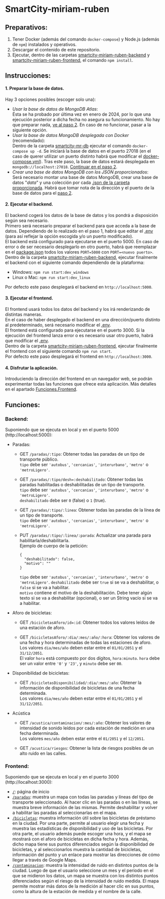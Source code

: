 # SmartCity-miriam-ruben
<!--TODO: añadir descripcion-->

## Preparativos:
1. Tener Docker (además del comando `docker-compose`) y Node.js (además de `npm`) instalados y operativos.
2. Descargar el contenido de este repositorio.
3. Ejecutar, dentro de las carpetas [smartcity-miriam-ruben-backend](smartcity-miriam-ruben-backend/) y [smartcity-miriam-ruben-frontend](smartcity-miriam-ruben-frontend/), el comando `npm install`.


## Instrucciones:
#### 1. Preparar la base de datos.
Hay 3 opciones posibles (escoger solo una):
- *Usar la base de datos de MongoDB Atlas*:  
Ésta se ha probado por última vez en enero de 2024, por lo que una ejecución posterior a dicha fecha no asegura su funcionamiento. No hay que preparar nada, [ve al paso 2](#2-ejecutar-el-backend). En caso de no funcionar, pasar a la siguiente opción.
- *Usar la base de datos MongoDB desplegada con Docker* (recomendado):  
Dentro de la carpeta [smartcity-mr-db](smartcity-mr-db/) ejecutar el comando `docker-compose up -d`. Se iniciará la base de datos en el puerto 27018 (en el caso de querer utilizar un puerto distinto habrá que modificar el [docker-compose.yml](smartcity-mr-db/docker-compose.yml)). Tras este paso, la base de datos estará desplegada en `mongodb://localhost:27018`. [Continuar en el paso 2](#2-ejecutar-el-backend).
- *Crear una base de datos MongoDB con los JSON proporcionados*:  
Será necesario montar una base de datos MongoDB, crear una base de datos "*data*" y una colección por cada [.json de la carpeta proporcionada](smartcity-mr-db/data). Habrá que tomar nota de la dirección y el puerto de la base de datos para el [paso 2](#2-ejecutar-el-backend).  

#### 2. Ejecutar el backend.
El backend cogerá los datos de la base de datos y los pondrá a disposición según sea necesario.  
Primero será necesario preparar el backend para que acceda a la base de datos. Dependiendo de lo realizado en el paso 1, habrá que editar el [.env](smartcity-miriam-ruben-backend/.env) (para así reflejar la opción escogida y/o un puerto modificado).  
El backend está configurado para ejecutarse en el puerto 5000. En caso de error o de ser necesario desplegarlo en otro puerto, habrá que reemplazar en el [package.json](smartcity-miriam-ruben-backend/package.json) todos los valores `PORT=5000` con `PORT=<nuevo puerto>`.  
Dentro de la carpeta [smartcity-miriam-ruben-backend](smartcity-miriam-ruben-backend/), ejecutar finalmente el backend con el siguiente comando dependiendo de la plataforma:
- Windows: `npm run start:dev_windows`
- Linux o Mac: `npm run start:dev_linux`

Por defecto este paso desplegará el backend en `http://localhost:5000`.

#### 3. Ejecutar el frontend.
El frontend usará todos los datos del backend y los irá renderizando de distintas maneras.  
En el caso de haber desplegado el backend en una dirección/puerto distinto al predeterminado, será necesario modificar el [.env](smartcity-miriam-ruben-frontend/.env).  
El frontend está configurado para ejecutarse en el puerto 3000. Si la ejecución del frontend lanza error o es necesario usar otro puerto, habrá que modificar el [.env](smartcity-miriam-ruben-frontend/.env).  
Dentro de la carpeta [smartcity-miriam-ruben-frontend](smartcity-miriam-ruben-frontend/), ejecutar finalmente el frontend con el siguiente comando `npm run start`.  
Por defecto este paso desplegará el frontend en `http://localhost:3000`.

#### 4. Disfrutar la aplicación.
Introduciendo la dirección del frontend en un navegador web, se podrán experimentar todas las funciones que ofrece esta aplicación. Más detalles en el apartado [Funciones.Frontend](#frontend).


## Funciones:
### Backend:
Suponiendo que se ejecuta en local y en el puerto 5000 (http://localhost:5000):  
- Paradas:
    - GET `/paradas/:tipo`: Obtener todas las paradas de un tipo de transporte público.  
    `tipo` debe ser `'autobus'`, `'cercanias'`, `'interurbano'`, `'metro'` o `'metroLigero'`.

    - GET `/paradas/:tipo/desh=:deshabilitado`: Obtener todas las paradas habilitadas o deshabilitadas de un tipo de transporte.  
    `tipo` debe ser `'autobus'`, `'cercanias'`, `'interurbano'`, `'metro'` o `'metroLigero'`.  
    `deshabilitado` debe ser `0` (false) o `1` (true).

    - GET `/paradas/:tipo/:linea`: Obtener todas las paradas de la línea de un tipo de transporte.  
    `tipo` debe ser `'autobus'`, `'cercanias'`, `'interurbano'`, `'metro'` o `'metroLigero'`. 

    - PUT `/paradas/:tipo/:linea/:parada`: Actualizar una parada para habilitarla/deshabilitarla.  
      Ejemplo de cuerpo de la petición:
      ```
      {
        "deshabilitado": false,
        "motivo": ""
      }
      ```
      `tipo` debe ser `'autobus'`, `'cercanias'`, `'interurbano'`, `'metro'` o `'metroLigero'`.
      `deshabilitado` debe ser `true` si se va a deshabilitar, o `false` si se va a habilitar.  
      `motivo` contiene el motivo de la deshabilitación. Debe tener algún texto si se va a deshabilitar (opcional), o ser un String vacío si se va a habilitar.
  
- Aforo de bicicletas:
    - GET `/bicicletasAforo/id=:id`: Obtener todos los valores leídos de una estación de aforo.

    - GET `/bicicletasAforo/:dia/:mes/:año/:hora`: Obtener los valores de una fecha y hora determinadas de todas las estaciones de aforo.  
    Los valores `dia/mes/año` deben estar entre el `01/01/2051` y el `31/12/2051`.  
    El valor `hora` está compuesto por dos dígitos, `hora:minuto`. `hora` debe ser un valor entre `'0'` y `'23'`, y `minuto` debe ser `00`.

- Disponibilidad de bicicletas:
    - GET `/bicicletasDisponibilidad/:dia/:mes/:año`: Obtener la información de disponibilidad de bicicletas de una fecha determinada.  
    Los valores `dia/mes/año` deben estar entre el `01/01/2051` y el `31/12/2051`.  

- Acústica
    - GET `/acustica/contaminacion/:mes/:año`: Obtener los valores de intensidad de sonido leídos por cada estación de medición en una fecha determinada.  
    Los valores `mes/año` deben estar entre el `01/2051` y el `12/2051`.

    - GET `/acustica/riesgos`: Obtener la lista de riesgos posibles de un alto ruido en las calles.

### Frontend:
Suponiendo que se ejecuta en local y en el puerto 3000 (http://localhost:3000):
- [`/`](http://localhost:3000): página de inicio
- [`/paradas`](http://localhost:3000/paradas): muestra un mapa con todas las paradas y líneas del tipo de transporte seleccionado. Al hacer clic en las paradas o en las líneas, se muestra breve información de las mismas. Permite deshabilitar y volver a habilitar las paradas al seleccionarlas en el mapa.
- [`/bicicletas`](http://localhost:3000/bicicletas): muestra información útil sobre las bicicletas de préstamo en la ciudad. Por una parte, permite al usuario elegir una fecha y muestra las estadísticas de disponibilidad y uso de las bicicletas. Por otra parte, el usuario además puede escoger una hora, y el mapa se mostrará con el aforo de bicicletas en dicha fecha y hora. Además, dicho mapa tiene sus puntos diferenciados según la disponibilidad de bicicletas, y al seleccionarlos muestra la cantidad de bicicletas, información del punto y un enlace para mostrar las direcciones de cómo llegar a través de Google Maps.
- [`/contaminacion`](http://localhost:3000/contaminacion): muestra la intensidad de ruido en distintos puntos de la ciudad. Luego de que el usuario seleccione un mes y el periodo en el que se midieron los datos, un mapa se muestra con los distintos puntos diferenciados según el riesgo de la intensidad de ruido medida. El mapa permite mostrar más datos de la medición al hacer clic en sus puntos, como la altura de la estación de medida y el nombre de la calle.
